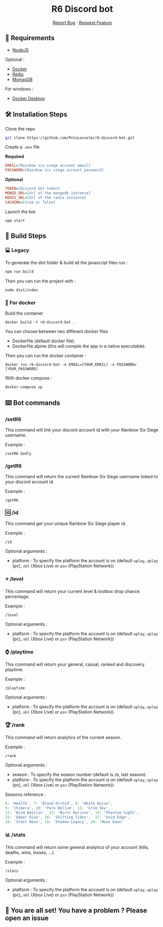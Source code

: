 <h1 align="center">
R6 Discord bot
</h1>

<p align="center">
    <a href="https://github.com/PoloLacoste/r6-discord-bot/issues/new/choose">Report Bug</a>
    ·
    <a href="https://github.com/PoloLacoste/r6-discord-bot/issues/new/choose">Request Feature</a>
</p>

## 🚧 Requirements

- [NodeJS](https://nodejs.org)
  
Optional :

- [Docker](https://www.docker.com)
- [Redis](https://redis.io/)
- [MongoDB](https://www.mongodb.com)

For windows : 
- [Docker Desktop](https://www.docker.com/products/docker-desktop)

## 🛠️ Installation Steps

Clone the repo
```sh
git clone https://github.com/PoloLacoste/r6-discord-bot.git
```

Create a `.env` file

**Required**
```ini
EMAIL=[Rainbow six siege account email]
PASSWORD=[Rainbow six siege account password]
```
**Optional**
```ini
TOKEN=[Discord bot token]
MONGO_URL=[Url of the mongodb instance]
REDIS_URL=[Url of the redis instance]
CACHING=[true or false]
```

Launch the bot
```sh
npm start
```

## 🔧 Build Steps

### 💻 Legacy

To generate the dist folder & build all the javascript files run :

```sh
npm run build
```

Then you can run the project with :

```sh
node dist/index
```

### 🐳 For docker

Build the container

```docker
docker build -t r6-discord-bot .
```

You can choose between two different docker files

- Dockerfile (default docker file).
- Dockerfile.alpine (this will compile the app in a native executable).

Then you can run the docker container :

```docker
docker run r6-discord-bot -e EMAIL=[YOUR_EMAIL] -e PASSWORD=[YOUR_PASSWORD]
```

With docker compose :

```docker
docker-compose up
```

## ⌨️ Bot commands

### /setR6

This command will link your discord account id with your Rainbow Six Siege username.

Example :

```
/setR6 Godly
```

### /getR6

This command will return the current Rainbow Six Siege username linked to your discord account id.

Example :

```
/getR6
```

### 🆔 /id

This command get your unique Rainbow Six Siege player id.

Example :

```
/id
```

Optional arguments :

- platform : To specify the platform the account is on (default `uplay`, `uplay` (pc), `xbl` (Xbox Live) or `psn` (PlayStation Network))

### ⭐ /level

This command will return your current level & lootbox drop chance percentage.

Example :

```
/level
```

Optional arguments :

- platform : To specify the platform the account is on (default `uplay`, `uplay` (pc), `xbl` (Xbox Live) or `psn` (PlayStation Network))

### ⌚ /playtime

This command will return your general, casual, ranked and discovery playtime.

Example :

```
/playtime
```

Optional arguments :

- platform : To specify the platform the account is on (default `uplay`, `uplay` (pc), `xbl` (Xbox Live) or `psn` (PlayStation Network))

### 🏆 /rank

This command will return analytics of the current season.

Example :

```
/rank
```

Optional arguments :

- season : To specify the season number (default is `20`, last season)
- platform : To specify the platform the account is on (default `uplay`, `uplay` (pc), `xbl` (Xbox Live) or `psn` (PlayStation Network))

Seasons reference :
```js
6: 'Health', 7: 'Blood Orchid', 8: 'White Noise',
9: 'Chimera', 10: 'Para Bellum', 11: 'Grim Sky',
12: 'Wind Bastion', 13: 'Burnt Horizon', 14: 'Phantom Sight',
15: 'Ember Rise', 16: 'Shifting Tides',  17: 'Void Edge',
18: 'Steel Wave', 19: 'Shadow Legacy', 20: 'Neon Dawn'
```

### 📊 /stats

This command will return some general analytics of your account (kills, deaths, wins, losses, ...).

Example :

```
/stats
```

Optional arguments :

- platform : To specify the platform the account is on (default `uplay`, `uplay` (pc), `xbl` (Xbox Live) or `psn` (PlayStation Network))

## 🌟 You are all set! You have a problem ? Please open an issue